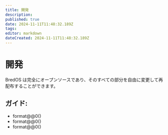 ```yaml
---
title: 開発
description:
published: true
date: 2024-11-11T11:48:32.189Z
tags:
editor: markdown
dateCreated: 2024-11-11T11:48:32.189Z
---
```


# 開発

BredOS は完全にオープンソースであり、そのすべての部分を自由に変更して再配布することができます。

## ガイド:

- format@@0()
- format@@0()
- format@@0()